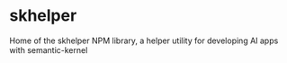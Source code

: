 # skhelper
Home of the skhelper NPM library, a helper utility for developing AI apps with semantic-kernel

